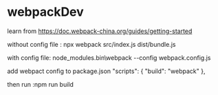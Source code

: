 # webpackDev
learn from https://doc.webpack-china.org/guides/getting-started

without config file :
npx webpack src/index.js dist/bundle.js

with config file:
node_modules\.bin\webpack --config webpack.config.js

add webpact config to package.json
"scripts": {
    "build": "webpack"
  },

then run :npm run build
